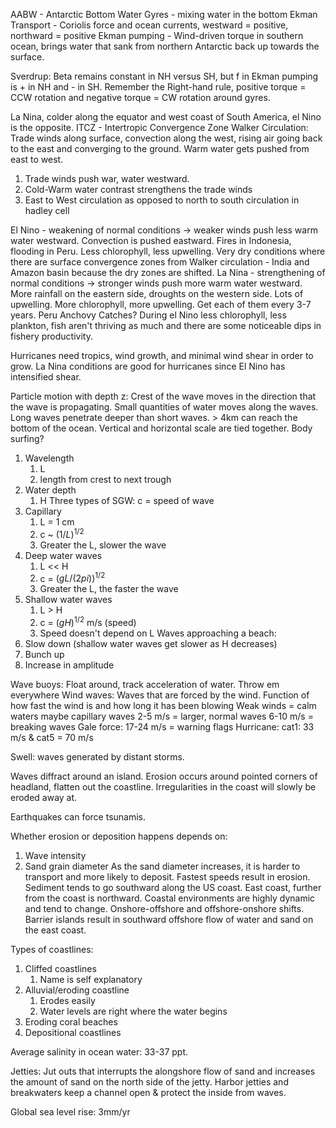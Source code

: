 AABW - Antarctic Bottom Water
Gyres - mixing water in the bottom
Ekman Transport - Coriolis force and ocean currents, westward = positive, northward = positive
Ekman pumping - Wind-driven torque in southern ocean, brings water that sank from northern Antarctic back up towards the surface. 

Sverdrup: Beta remains constant in NH versus SH, but f in Ekman pumping is + in NH and - in SH. 
Remember the Right-hand rule, positive torque = CCW rotation and negative torque = CW rotation around gyres. 

La Nina, colder along the equator and west coast of South America, el Nino is the opposite. 
ITCZ - Intertropic Convergence Zone
Walker Circulation: Trade winds along surface, convection along the west, rising air going back to the east and converging to the ground. Warm water gets pushed from east to west. 
1. Trade winds push war, water westward. 
2. Cold-Warm water contrast strengthens the trade winds
3. East to West circulation as opposed to north to south circulation in hadley cell

El Nino - weakening of normal conditions -> weaker winds push less warm water westward. Convection is pushed eastward. Fires in Indonesia, flooding in Peru. Less chlorophyll, less upwelling. Very dry conditions where there are surface convergence zones from Walker circulation - India and Amazon basin because the dry zones are shifted. 
La Nina - strengthening of normal conditions -> stronger winds push more warm water westward. More rainfall on the eastern side, droughts on the western side. Lots of upwelling. More chlorophyll, more upwelling. 
Get each of them every 3-7 years. 
Peru Anchovy Catches? During el Nino less chlorophyll, less plankton, fish aren't thriving as much and there are some noticeable dips in fishery productivity. 

Hurricanes need tropics, wind growth, and minimal wind shear in order to grow. La Nina conditions are good for hurricanes since El Nino has intensified shear. 

Particle motion with depth z:
Crest of the wave moves in the direction that the wave is propagating. Small quantities of water moves along the waves. Long waves penetrate deeper than short waves. > 4km can reach the bottom of the ocean. Vertical and horizontal scale are tied together. Body surfing?
1. Wavelength
	1. L
	2. length from crest to next trough
2. Water depth
	1. H
Three types of SGW:
c = speed of wave
1. Capillary
	1. L = 1 cm
	2. c ~ $(1/L)^{1/2}$
	3. Greater the L, slower the wave
2. Deep water waves
	1. L << H
	2. c = $(gL/(2pi))^{1/2}$
	3. Greater the L, the faster the wave
3. Shallow water waves
	1. L > H
	2. c = $(gH)^{1/2}$ m/s (speed)
	3. Speed doesn't depend on L
Waves approaching a beach:
1. Slow down (shallow water waves get slower as H decreases)
2. Bunch up
3. Increase in amplitude

Wave buoys:
Float around, track acceleration of water. Throw em  everywhere
Wind waves:
Waves that are forced by the wind. Function of how fast the wind is and how long it has been blowing
Weak winds = calm waters maybe capillary waves
2-5 m/s = larger, normal waves
6-10 m/s = breaking waves
Gale force: 17-24 m/s = warning flags
Hurricane: cat1: 33 m/s & cat5 = 70 m/s

Swell: waves generated by distant storms. 

Waves diffract around an island. Erosion occurs around pointed corners of headland, flatten out the coastline. Irregularities in the coast will slowly be eroded away at. 

Earthquakes can force tsunamis. 

Whether erosion or deposition happens depends on: 
1. Wave intensity
2. Sand grain diameter
As the sand diameter increases, it is harder to transport and more likely to deposit. Fastest speeds result in erosion. 
Sediment tends to go southward along the US coast. East coast, further from the coast is northward. Coastal environments are highly dynamic and tend to change. Onshore-offshore and offshore-onshore shifts. 
Barrier islands result in southward offshore flow of water and sand on the east coast. 

Types of coastlines: 
1. Cliffed coastlines
	1. Name is self explanatory
2. Alluvial/eroding coastline
	1. Erodes easily
	2. Water levels are right where the water begins
3. Eroding coral beaches
4. Depositional coastlines

Average salinity in ocean water: 33-37 ppt. 

Jetties:
Jut outs that interrupts the alongshore flow of sand and increases the amount of sand on the north side of the jetty. 
Harbor jetties and breakwaters keep a channel open & protect the inside from waves. 

Global sea level rise: 3mm/yr
